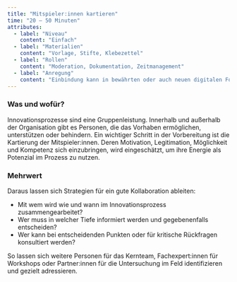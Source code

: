 ```yaml
---
title: "Mitspieler:innen kartieren"
time: "20 – 50 Minuten"
attributes:
  - label: "Niveau"
    content: "Einfach"
  - label: "Materialien"
    content: "Vorlage, Stifte, Klebezettel"
  - label: "Rollen"
    content: "Moderation, Dokumentation, Zeitmanagement"
  - label: "Anregung"
    content: "Einbindung kann in bewährten oder auch neuen digitalen Formaten gedacht werden"
---
```


### Was und wofür?

Innovationsprozesse sind eine Gruppenleistung. Innerhalb und außerhalb der Organisation gibt es Personen, die das Vorhaben ermöglichen, unterstützen oder behindern. Ein wichtiger Schritt in der Vorbereitung ist die Kartierung der Mitspieler:innen. Deren Motivation, Legitimation, Möglichkeit und Kompetenz sich einzubringen, wird eingeschätzt, um ihre Energie als Potenzial im Prozess zu nutzen.

### Mehrwert

Daraus lassen sich Strategien für ein gute Kollaboration ableiten:
- Mit wem wird wie und wann im Innovationsprozess zusammengearbeitet?
- Wer muss in welcher Tiefe informiert werden und gegebenenfalls entscheiden?
- Wer kann bei entscheidenden Punkten oder für kritische Rückfragen konsultiert werden?

So lassen sich weitere Personen für das Kernteam, Fachexpert:innen für Workshops oder Partner:innen für die Untersuchung im Feld identifizieren und gezielt adressieren.
